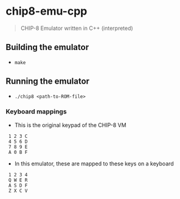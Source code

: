 # chip8-emu-cpp
> CHIP-8 Emulator written in C++ (interpreted)

## Building the emulator
* `make`

## Running the emulator
* `./chip8 <path-to-ROM-file>`

### Keyboard mappings
* This is the original keypad of the CHIP-8 VM

```
 1 2 3 C 
 4 5 6 D 
 7 8 9 E 
 A 0 B F 
```

* In this emulator, these are mapped to these keys on a keyboard

```
 1 2 3 4 
 Q W E R 
 A S D F 
 Z X C V 
```
